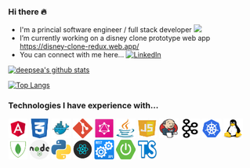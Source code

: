 ### Hi there 🔥

-   I'm a princial software engineer / full stack developer ![](https://komarev.com/ghpvc/?username=deepsea&color=orange)
-   I’m currently working on a disney clone prototype web app https://disney-clone-redux.web.app/
-   You can connect with me here...
    <a href="https://www.linkedin.com/in/richardlawlor/" target="_blank"><img alt="LinkedIn" width='70' src="https://img.shields.io/badge/linkedin-%230077B5.svg?&style=for-the-badge&logo=linkedin&logoColor=white" /></a>

[![deepsea's github stats](https://github-readme-stats.vercel.app/api?username=deepsea&count_private=true&show_icons=true&theme=calm&hide=stars,prs)](https://github.com/deepsea)

[![Top Langs](https://github-readme-stats.vercel.app/api/top-langs/?username=deepsea&layout=compact&theme=calm&langs_count=8)](https://github.com/deepsea)

### Technologies I have experience with...

<img src='https://github.com/deepsea/deepsea/blob/master/icons/ang.png' alt='Angular' width='40' /> <img src='https://github.com/deepsea/deepsea/blob/master/icons/css.png' alt='CSS' width='40' />
<img src='https://github.com/deepsea/deepsea/blob/master/icons/docker.png' alt='Docker' width='40' />
<img src='https://github.com/deepsea/deepsea/blob/master/icons/git.png' alt='Git' width='40' />
<img src='https://github.com/deepsea/deepsea/blob/master/icons/graphql.png' alt='HTML' width='40' />
<img src='https://github.com/deepsea/deepsea/blob/master/icons/java.png' alt='Java' width='40' />
<img src='https://github.com/deepsea/deepsea/blob/master/icons/javascript.png' alt='JavaScript' width='40' /> <img src='https://github.com/deepsea/deepsea/blob/master/icons/jenkins.png' alt='Jenkins' width='40' />
<img src='https://github.com/deepsea/deepsea/blob/master/icons/kafka.png' alt='Kafka' width='40' />
<img src='https://github.com/deepsea/deepsea/blob/master/icons/kubernetes.png' alt='Kubernetes' width='40' />
<img src='https://github.com/deepsea/deepsea/blob/master/icons/linux.png' alt='Linux' width='40' />
<img src='https://github.com/deepsea/deepsea/blob/master/icons/mongo.png' alt='Mongo' width='40' />
<img src='https://github.com/deepsea/deepsea/blob/master/icons/node.png' alt='NodeJS' width='40' />
<img src='https://github.com/deepsea/deepsea/blob/master/icons/python.png' alt='Python' width='40' />
<img src='https://github.com/deepsea/deepsea/blob/master/icons/react.png' alt='ReactJS' width='40' /> <img src='https://github.com/deepsea/deepsea/blob/master/icons/rest.png' alt='REST' width='40' /> <img src='https://github.com/deepsea/deepsea/blob/master/icons/springboot.png' alt='Spring' width='40' />
<img src='https://github.com/deepsea/deepsea/blob/master/icons/typescript.png' alt='TypeScript' width='40' />
